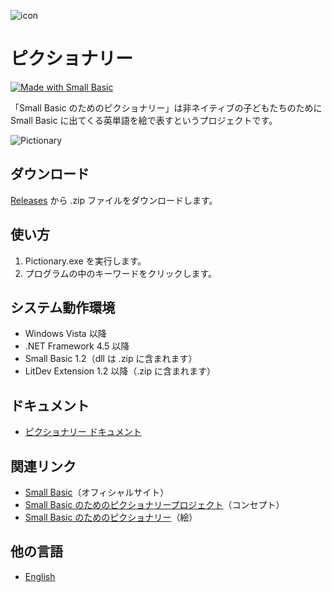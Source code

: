![icon](img/PictionaryIcon.png)

# ピクショナリー

[![Made with Small Basic](https://img.shields.io/badge/Made%20with-Small%20Basic-orange)](http://smallbasic.com)

「Small Basic のためのピクショナリー」は非ネイティブの子どもたちのために Small Basic に出てくる英単語を絵で表すというプロジェクトです。

![Pictionary](img/Pictionary1.3.0.png)

## ダウンロード
[Releases](https://github.com/nonkitMac/Pictionary/releases) から .zip ファイルをダウンロードします。

## 使い方
1. Pictionary.exe を実行します。
1. プログラムの中のキーワードをクリックします。

## システム動作環境
- Windows Vista 以降
- .NET Framework 4.5 以降
- Small Basic 1.2（dll は .zip に含まれます）
- LitDev Extension 1.2 以降（.zip に含まれます）

## ドキュメント
- [ピクショナリー ドキュメント](https://nonkitmac.github.io/Pictionary/Documents)

## 関連リンク
- [Small Basic](https://smallbasic-publicwebsite.azurewebsites.net/)（オフィシャルサイト）
- [Small Basic のためのピクショナリープロジェクト](https://nonkitmac.github.io/Pictionary/)（コンセプト）
- [Small Basic のためのピクショナリー](https://nonkitmac.github.io/Pictionary/Gallery.html)（絵）

## 他の言語
- [English](README.md)
